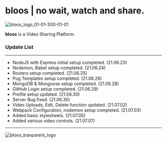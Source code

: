 # bloos | no wait, watch and share.

![bloos_logo_01-01-300-01-01](https://user-images.githubusercontent.com/70316567/124351090-62905100-dc33-11eb-99a3-078d8c5e931c.png)

**bloos** is a Video Sharing Platform.

### Update List

---

- NodeJS with Express initial setup completed. (21.06.23)
- Nodemon, Babel setup completed. (21.06.24)
- Routers setup completed. (21.06.25)
- Pug Templates setup completed. (21.06.26)
- MongoDB & Mongoose setup completed. (21.06.28)
- GitHub Login setup completed. (21.06.29)
- Profile setup updated. (21.06.30)
- Server Bug fixed. (21.06.30)
- Video Uploads, Edit, Delete function updated. (21.07.02)
- Webpack Configuration, nodemon setup completed. (21.07.03)
- Added basic stylesheets. (21.07.05)
- Added various video controls. (21.07.07)

---

![bloos_tranparent_logo](https://user-images.githubusercontent.com/70316567/124351096-66bc6e80-dc33-11eb-94e2-2af9f960c18d.png)

